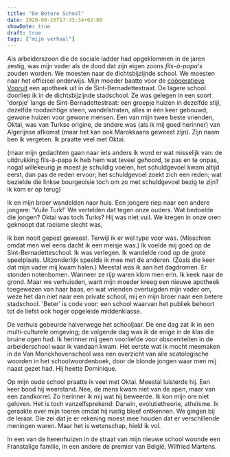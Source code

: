 ```yaml
---
title: "De Betere School"
date: 2020-08-16T17:43:34+02:00
showDate: true
draft: true
tags: ["mijn verhaal"]
---
```


Als arbeiderszoon die de sociale ladder had opgeklommen in de jaren zestig, was mijn vader als de dood dat zijn eigen zoons *fils-à-papa's* zouden worden. We moesten naar de dichtsbijzijnde school. We moesten naar het officieel onderwijs. Mijn moeder baatte voor de [coöperatieve Vooruit](https://www.coopapotheken.be/) een apotheek uit in de Sint-Bernadettestraat. De lagere school doorliep ik in de dichtsbijzijnde stadschool. Ze  was gelegen in een soort 'dorpje' langs de Sint-Bernadettestraat: een groepje huizen in dezelfde stijl, dezelfde roodachtige steen, wandelstraten, alles in één keer gebouwd; gewone huizen voor gewone mensen. Een van mijn twee beste vrienden, Oktai, was van Turkse origine, de andere was (als ik mij goed herinner) van Algerijnse afkomst (maar het kan ook Marokkaans geweest zijn). Zijn naam ben ik vergeten. Ik praatte veel met Oktai. 

(maar mijn gedachten gaan naar iets anders
ik word er wat misselijk van: de uitdrukking fils-à-papa
ik heb hem wat teveel gehoord, te pas en te onpas, nogal willekeurig
je moest je schuldig voelen,
het schuldgevoel kwam altijd eerst, dan pas de reden ervoor; 
het schuldgevoel zoekt zich een reden; 
wat bezielde die linkse bourgeoisie toch om zo met schuldgevoel bezig te zijn? 
ik kom er op terug) 

Ik en mijn broer wandelden naar huis. Een jongere riep naar een andere jongere: 'Vuile Turk!' We vertelden dat tegen onze ouders. Wat bedoelde die jongen? Oktai was toch Turks? Hij was niet vuil. We kregen in onze oren geknoopt dat racisme slecht was,

Ik ben nooit gepest geweest. Terwijl ik er wel type voor was. (Misschien omdat men wel eens dacht ik een meisje was.) Ik voelde mij goed op de Sint-Bernadetteschool. Ik was verlegen. Ik wandelde rond op de grote speelplaats. Uitzonderlijk speelde ik mee met de anderen. (Zoals die keer dat mijn vader mij kwam halen.) Meestal was ik aan het dagdromen. Er stonden notenbomen. Wanneer ze rijp waren klom men erin. Ik keek naar de grond. Maar we verhuisden, want mijn moeder kreeg een nieuwe apotheek toegewezen van haar baas, en wat vrienden overtuigden mijn vader om, weze het dan niet naar een private school, mij en mijn broer naar een betere stadschool. 'Beter' is code voor: een school waarvan het publiek behoort tot de liefst ook hoger opgeleide middenklasse. 

De verhuis gebeurde halverwege het schooljaar. De ene dag zat ik in een multi-culturele omgeving; de volgende dag was ik de enige in de klas die bruine ogen had. Ik herinner mij geen voorliefde voor obsceniteiten in de arbeiderschool waar ik vandaan kwam. Het eerste wat ik mocht meemaken in de Van Monckhovenschool was een overzicht van alle scatologische woorden in het schoolwoordenboek, door de blonde jongen waar men mij naast gezet had. Hij heette Dominique.

Op mijn oude school praatte ik veel met Oktai. Meestal luisterde hij. Een keer bood hij weerstand. Nee, de mens kwam niet van de apen, maar van een zandkorrel. Zo herinner ik mij wat hij beweerde. Ik kon mijn ore niet geloven. Het is toch vanzelfsprekend: Darwin, evolutietheorie, atheïsme. Ik geraakte over mijn toeren omdat hij rustig bleef ontkennen. We gingen bij de leraar. Die zei dat je er rekening moest mee houden dat er verschillende meningen waren. Maar het is wetenschap, hield ik vol. 

In een van de herenhuizen in de straat van mijn nieuwe school woonde een Franstalige familie, in een andere de premier van België, Wilfried Martens.  